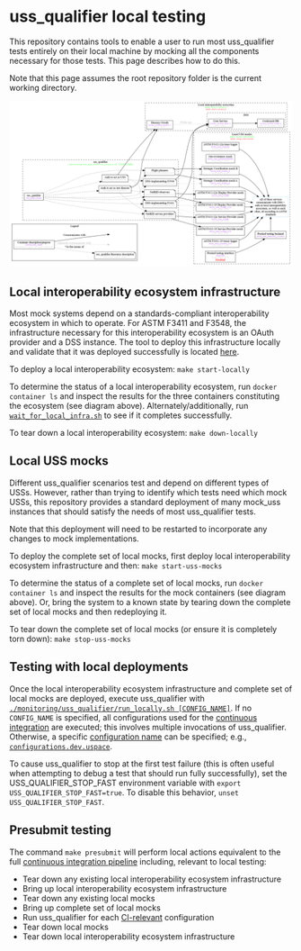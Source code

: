 # uss_qualifier local testing

This repository contains tools to enable a user to run most uss_qualifier tests entirely on their local machine by mocking all the components necessary for those tests.  This page describes how to do this.

Note that this page assumes the root repository folder is the current working directory.

![Local testing infrastructure diagram](../../assets/generated/local_uss_qualifier.png)

## Local interoperability ecosystem infrastructure

Most mock systems depend on a standards-compliant interoperability ecosystem in which to operate.  For ASTM F3411 and F3548, the infrastructure necessary for this interoperability ecosystem is an OAuth provider and a DSS instance.  The tool to deploy this infrastructure locally and validate that it was deployed successfully is located [here](../../build/dev).

To deploy a local interoperability ecosystem: `make start-locally`

To determine the status of a local interoperability ecosystem, run `docker container ls` and inspect the results for the three containers constituting the ecosystem (see diagram above).  Alternately/additionally, run [`wait_for_local_infra.sh`](../../build/dev/wait_for_local_infra.sh) to see if it completes successfully.

To tear down a local interoperability ecosystem: `make down-locally`

## Local USS mocks

Different uss_qualifier scenarios test and depend on different types of USSs.  However, rather than trying to identify which tests need which mock USSs, this repository provides a standard deployment of many mock_uss instances that should satisfy the needs of most uss_qualifier tests.

Note that this deployment will need to be restarted to incorporate any changes to mock implementations.

To deploy the complete set of local mocks, first deploy local interoperability ecosystem infrastructure and then: `make start-uss-mocks`

To determine the status of a complete set of local mocks, run `docker container ls` and inspect the results for the mock containers (see diagram above).  Or, bring the system to a known state by tearing down the complete set of local mocks and then redeploying it.

To tear down the complete set of local mocks (or ensure it is completely torn down): `make stop-uss-mocks`

## Testing with local deployments

Once the local interoperability ecosystem infrastructure and complete set of local mocks are deployed, execute uss_qualifier with [`./monitoring/uss_qualifier/run_locally.sh [CONFIG_NAME]`](run_locally.sh).  If no `CONFIG_NAME` is specified, all configurations used for the [continuous integration](../../.github/workflows) are executed; this involves multiple invocations of uss_qualifier.  Otherwise, a specific [configuration name](configurations/README.md#specifying) can be specified; e.g., [`configurations.dev.uspace`](configurations/dev/uspace.yaml).

To cause uss_qualifier to stop at the first test failure (this is often useful when attempting to debug a test that should run fully successfully), set the USS_QUALIFIER_STOP_FAST environment variable with `export USS_QUALIFIER_STOP_FAST=true`.  To disable this behavior, `unset USS_QUALIFIER_STOP_FAST`.

## Presubmit testing

The command `make presubmit` will perform local actions equivalent to the full [continuous integration pipeline](../../.github/workflows) including, relevant to local testing:

* Tear down any existing local interoperability ecosystem infrastructure
* Bring up local interoperability ecosystem infrastructure
* Tear down any existing local mocks
* Bring up complete set of local mocks
* Run uss_qualifier for each [CI-relevant](run_locally.sh) configuration
* Tear down local mocks
* Tear down local interoperability ecosystem infrastructure

